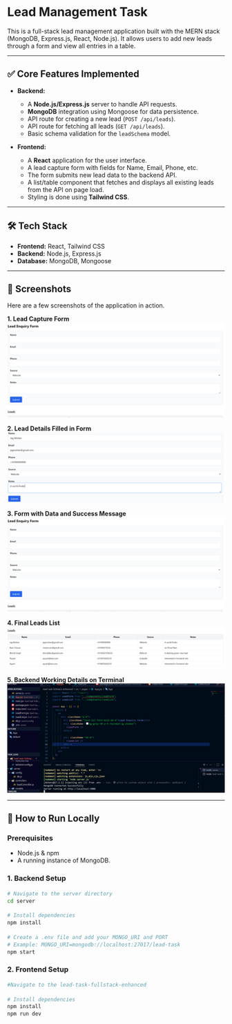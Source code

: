# Lead Management Task

This is a full-stack lead management application built with the MERN stack (MongoDB, Express.js, React, Node.js). It allows users to add new leads through a form and view all entries in a table.

---

## ✅ Core Features Implemented


-   **Backend:**
    -   A **Node.js/Express.js** server to handle API requests.
    -   **MongoDB** integration using Mongoose for data persistence.
    -   API route for creating a new lead (`POST /api/leads`).
    -   API route for fetching all leads (`GET /api/leads`).
    -   Basic schema validation for the `leadSchema` model.

-   **Frontend:**
    -   A **React** application for the user interface.
    -   A lead capture form with fields for Name, Email, Phone, etc.
    -   The form submits new lead data to the backend API.
    -   A list/table component that fetches and displays all existing leads from the API on page load.
    -   Styling is done using **Tailwind CSS**.

---

## 🛠 Tech Stack

-   **Frontend:** React, Tailwind CSS
-   **Backend:** Node.js, Express.js
-   **Database:** MongoDB, Mongoose

---

## 📸 Screenshots

Here are a few screenshots of the application in action.

**1. Lead Capture Form**
![Lead Creation Success](https://github.com/ayushdwivedi12/Lead_Management_task_fullStack/blob/main/Screenshot%202025-09-05%20221141.png?raw=true)

**2. Lead Details Filled in Form**
![Leads Details Filled](https://github.com/ayushdwivedi12/Lead_Management_task_fullStack/blob/main/Screenshot%202025-09-05%20221349.png?raw=true)

**3. Form with Data and Success Message**
![Lead Creation Success](https://github.com/ayushdwivedi12/Lead_Management_task_fullStack/blob/main/Screenshot%202025-09-05%20221141.png?raw=true)

**4. Final Leads List**
![Leads List Table](https://github.com/ayushdwivedi12/Lead_Management_task_fullStack/blob/main/Screenshot%202025-09-05%20221413.png?raw=true)

**5. Backend Working Details on Terminal**
![Lead Backend Connection Working Terminal Server](https://github.com/ayushdwivedi12/Lead_Management_task_fullStack/blob/main/Screenshot%202025-09-05%20221446.png?raw=true)

---

## 🚀 How to Run Locally

### Prerequisites
- Node.js & npm 
- A running instance of MongoDB.


### 1. Backend Setup
```bash
# Navigate to the server directory
cd server

# Install dependencies
npm install

# Create a .env file and add your MONGO_URI and PORT
# Example: MONGO_URI=mongodb://localhost:27017/lead-task
npm start
```

### 2. Frontend Setup 
```bash
#Navigate to the lead-task-fullstack-enhanced

# Install dependencies
npm install
npm run dev
